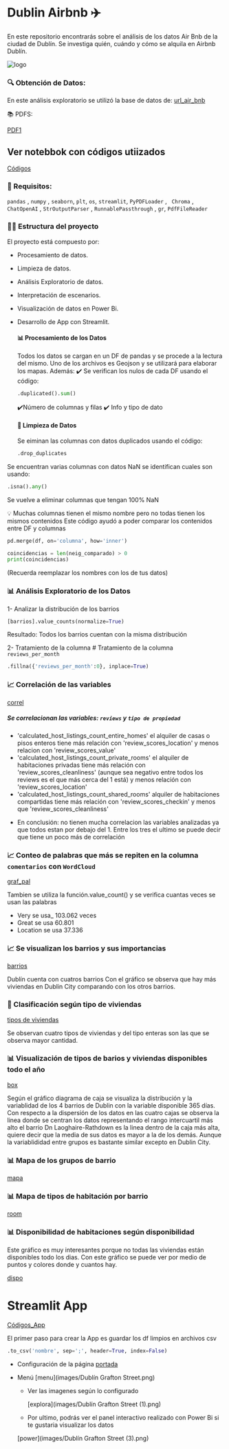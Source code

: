 # Dublin Airbnb ✈️
En este repositorio encontrarás sobre el análisis de los datos Air Bnb de la ciudad de Dublín. Se investiga quién, cuándo y cómo se alquila en Airbnb Dublín.

![logo](https://private-user-images.githubusercontent.com/161485153/320519436-1ea31b8f-1751-401a-ad5d-d999950d1824.png?jwt=eyJhbGciOiJIUzI1NiIsInR5cCI6IkpXVCJ9.eyJpc3MiOiJnaXRodWIuY29tIiwiYXVkIjoicmF3LmdpdGh1YnVzZXJjb250ZW50LmNvbSIsImtleSI6ImtleTUiLCJleHAiOjE3MTI1ODY1NTAsIm5iZiI6MTcxMjU4NjI1MCwicGF0aCI6Ii8xNjE0ODUxNTMvMzIwNTE5NDM2LTFlYTMxYjhmLTE3NTEtNDAxYS1hZDVkLWQ5OTk5NTBkMTgyNC5wbmc_WC1BbXotQWxnb3JpdGhtPUFXUzQtSE1BQy1TSEEyNTYmWC1BbXotQ3JlZGVudGlhbD1BS0lBVkNPRFlMU0E1M1BRSzRaQSUyRjIwMjQwNDA4JTJGdXMtZWFzdC0xJTJGczMlMkZhd3M0X3JlcXVlc3QmWC1BbXotRGF0ZT0yMDI0MDQwOFQxNDI0MTBaJlgtQW16LUV4cGlyZXM9MzAwJlgtQW16LVNpZ25hdHVyZT1iZTFlZDJiOTAzNmIxNWU3MDE1OWVkODZiODIwZTE1NzBhNGU0YjIyNTgwZTJjMzUyNjM4ZTdjZjZjNWJhN2JmJlgtQW16LVNpZ25lZEhlYWRlcnM9aG9zdCZhY3Rvcl9pZD0wJmtleV9pZD0wJnJlcG9faWQ9MCJ9.HltR0cnJlzi6toELSztLzM1L3faZrOq382GMC4T0yXo)

### 🔍 Obtención de Datos:

En este análisis exploratorio se utilizó la base de datos de: 
[url_air_bnb](https://insideairbnb.com/get-the-data)

📚 PDFS:

[PDF1](https://www.dublincity.ie/sites/default/files/2023-12/dublin-city-council_tourism-strategy_online_aw_sml.pdf)

## Ver notebbok con códigos utiizados
[Códigos](https://github.com/AleDV89/Dublin_AirBnb/blob/main/%5BSOLUCIONES%5D%5BEjercicio%201%5D%20AirBnb.ipynb)

### 🧪 Requisitos: 
`pandas` , `numpy` , `seaborn`, `plt`, `os`, `streamlit`, `PyPDFLoader` , ` Chroma` ,
` ChatOpenAI` , `StrOutputParser` , `RunnablePassthrough` , `gr`, `PdfFileReader`

### 🕵️‍♂️ Estructura del proyecto

El proyecto está compuesto por:
* Procesamiento de datos.
* Limpieza de datos.
* Análisis Exploratorio de datos.
* Interpretación de escenarios.
* Visualización de datos en Power Bi.
* Desarrollo de App con Streamlit.

  #### 📊 Procesamiento de los Datos

  Todos los datos se cargan en un DF de pandas y se procede a la lectura del mismo.
  Uno de los archivos es Geojson y se utilizará para elaborar los mapas.
  Además:
  ✔️ Se verifican los nulos de cada DF
  usando el código:
  ```python
  .duplicated().sum()
  ```
  ✔️Número de columnas y filas
  ✔️ Info y tipo de dato

  #### 🧹 Limpieza de Datos
  Se eiminan las columnas con datos duplicados usando el código:
  ```python
  .drop_duplicates
  ```
Se encuentran varias columnas con datos NaN
se identifican cuales son usando:
  ```python
.isna().any()
   ```

Se vuelve a eliminar columnas que tengan 100% NaN

💡 Muchas columnas tienen el mismo nombre pero no todas tienen los mismos contenidos
Este código ayudó a poder comparar los contenidos entre DF y columnas
```python
pd.merge(df, on='columna', how='inner')

coincidencias = len(neig_comparado) > 0
print(coincidencias)
```
(Recuerda reemplazar los nombres con los de tus datos)

### 📊 Análisis Exploratorio de los Datos

1- Analizar la distribución de los barrios
```python
[barrios].value_counts(normalize=True)
```
Resultado: Todos los barrios cuentan con la misma distribución

2- Tratamiento de la columna # Tratamiento de la columna `reviews_per_month`
```python
.fillna({'reviews_per_month':0}, inplace=True)
```

### 📈 Correlación de las variables

[correl](https://private-user-images.githubusercontent.com/161485153/320531757-94826eb6-e632-418b-9cc7-5badbb25ec00.png?jwt=eyJhbGciOiJIUzI1NiIsInR5cCI6IkpXVCJ9.eyJpc3MiOiJnaXRodWIuY29tIiwiYXVkIjoicmF3LmdpdGh1YnVzZXJjb250ZW50LmNvbSIsImtleSI6ImtleTUiLCJleHAiOjE3MTI1OTE1MjcsIm5iZiI6MTcxMjU5MTIyNywicGF0aCI6Ii8xNjE0ODUxNTMvMzIwNTMxNzU3LTk0ODI2ZWI2LWU2MzItNDE4Yi05Y2M3LTViYWRiYjI1ZWMwMC5wbmc_WC1BbXotQWxnb3JpdGhtPUFXUzQtSE1BQy1TSEEyNTYmWC1BbXotQ3JlZGVudGlhbD1BS0lBVkNPRFlMU0E1M1BRSzRaQSUyRjIwMjQwNDA4JTJGdXMtZWFzdC0xJTJGczMlMkZhd3M0X3JlcXVlc3QmWC1BbXotRGF0ZT0yMDI0MDQwOFQxNTQ3MDdaJlgtQW16LUV4cGlyZXM9MzAwJlgtQW16LVNpZ25hdHVyZT04YTNlMWRjZWM2OWE3OTYxOGQyNDc3NzhjZTA5YTA4Zjg5OTVmMDFiYjkyZWQ5MWIwZTgwNzM3ZjEyOTE3NGNlJlgtQW16LVNpZ25lZEhlYWRlcnM9aG9zdCZhY3Rvcl9pZD0wJmtleV9pZD0wJnJlcG9faWQ9MCJ9.4lYNYozJK0kFr5hSS3R7gvyojFmRU9IJB0enULJKTEc)

##### Se correlacionan las variables: `reviews` y `tipo de propiedad` 

* 'calculated_host_listings_count_entire_homes' el alquiler de casas o pisos enteros tiene más relación con 'review_scores_location' y menos relacion con 'review_scores_value'
* 'calculated_host_listings_count_private_rooms' el alquiler de habitaciones privadas tiene más relación con 'review_scores_cleanliness' (aunque sea negativo entre todos los reviews es el que más cerca del 1 está) y menos relación con 'review_scores_location'
* 'calculated_host_listings_count_shared_rooms' alquiler de habitaciones compartidas tiene más relación con 'review_scores_checkin' y menos que 'review_scores_cleanliness'
- En conclusión: no tienen mucha correlacion las variables analizadas ya que todos estan por debajo del 1. Entre los tres el ultimo se puede decir que tiene un poco más de correlación



### 📈 Conteo de palabras que más se repiten en la columna `comentarios` con `WordCloud`

[graf_pal](https://github.com/AleDV89/Dublin_AirBnb/commit/5c2df8c800bdf44527abe7e9d403fc436a1e8497#commitcomment-140736941)

Tambien se utiliza la función.value_count() y se verifica cuantas veces se usan las palabras
* Very se usa_ 103.062 veces
* Great se usa 60.801
* Location se usa 37.336

  
### 📈 Se visualizan los barrios y sus importancias
[barrios](https://github.com/AleDV89/Dublin_AirBnb/commit/5c2df8c800bdf44527abe7e9d403fc436a1e8497#commitcomment-140737155)

Dublín cuenta con cuatros barrios
Con el gráfico se observa que hay más viviendas en Dublin City comparando con los otros barrios.


### 🏰 Clasificación según tipo de viviendas
[tipos de viviendas](https://github.com/AleDV89/Dublin_AirBnb/commit/5c2df8c800bdf44527abe7e9d403fc436a1e8497#commitcomment-140737248)

Se observan cuatro tipos de viviendas y del tipo enteras son las que se observa mayor cantidad.

### 📊 Visualización de tipos de barios y viviendas disponibles todo el año
[box](https://github.com/AleDV89/Dublin_AirBnb/commit/5c2df8c800bdf44527abe7e9d403fc436a1e8497#commitcomment-140737496)

Según el gráfico diagrama de caja se visualiza la distribución y la variablidad de los 4 barrios de Dublin con la variable disponible 365 días. 
Con respecto a la dispersión de los datos en las cuatro cajas se observa la linea donde se centran los datos representando el rango intercuartil más alto el barrio Dn Laoghaire-Rathdown es la linea dentro de la caja más alta, quiere decir que la media de sus datos es mayor a la de los demás. 
Aunque la variablididad entre grupos es bastante similar excepto en Dublin City.

### 📊 Mapa de los grupos de barrio

[mapa](https://github.com/AleDV89/Dublin_AirBnb/commit/5c2df8c800bdf44527abe7e9d403fc436a1e8497#commitcomment-140737582)


### 📊 Mapa de tipos de habitación por barrio

[room](https://github.com/AleDV89/Dublin_AirBnb/commit/5c2df8c800bdf44527abe7e9d403fc436a1e8497#commitcomment-140737640)


### 📊 Disponibilidad de habitaciones según disponibilidad
Este gráfico es muy interesantes porque no todas las viviendas están disponibles todo los dias. 
Con este gráfico se puede ver por medio de puntos y colores donde y cuantos hay. 


[dispo](https://github.com/AleDV89/Dublin_AirBnb/commit/5c2df8c800bdf44527abe7e9d403fc436a1e8497#commitcomment-140737731)

# Streamlit App

[Códigos_App](https://github.com/AleDV89/Dublin_AirBnb/blob/main/app_dublin.py)

El primer paso para crear la App es guardar los df limpios en archivos csv 
```python
.to_csv('nombre', sep=';', header=True, index=False)
```

* Configuración de la página
[portada](images/app1.png.png)

* Menú
  [menu](images/Dublín Grafton Street.png)

  * Ver las imagenes según lo configurado
 
    [explora](images/Dublín Grafton Street (1).png)

  * Por ultimo, podrás ver el panel interactivo realizado con Power Bi  si te gustaria visualizar los datos
 
  [power](images/Dublín Grafton Street (3).png)


  





